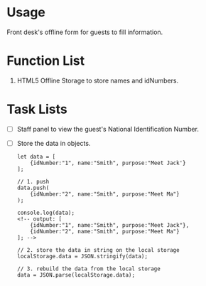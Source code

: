 # Usage

Front desk's offline form for guests to fill information.

# Function List

1. HTML5 Offline Storage to store names and idNumbers.

# Task Lists

- [ ] Staff panel to view the guest's National Identification Number.

- [ ] Store the data in objects.

    ```
    let data = [
        {idNumber:"1", name:"Smith", purpose:"Meet Jack'}
    ];

    // 1. push
    data.push(
        {idNumber:"2", name:"Smith", purpose:"Meet Ma"}
    );

    console.log(data);
    <!-- output: [
        {idNumber:"1", name:"Smith", purpose:"Meet Jack"},
        {idNumber:"2", name:"Smith", purpose:"Meet Ma"}
    ]; -->

    // 2. store the data in string on the local storage
    localStorage.data = JSON.stringify(data);

    // 3. rebuild the data from the local storage
    data = JSON.parse(localStorage.data);
    ```